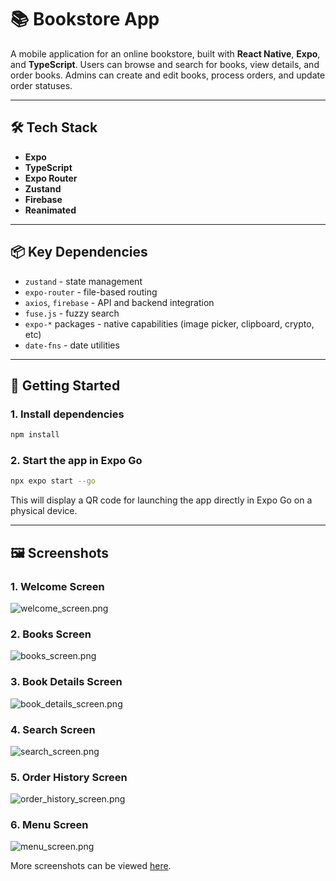 # 📚 Bookstore App

A mobile application for an online bookstore, built with **React Native**, **Expo**, and **TypeScript**. Users can browse and search for books, view details, and order books. Admins can create and edit books, process orders, and update order statuses.

---

## 🛠️ Tech Stack

- **Expo** 
- **TypeScript**  
- **Expo Router**  
- **Zustand**  
- **Firebase**
- **Reanimated**

---

## 📦 Key Dependencies

- `zustand` - state management  
- `expo-router` - file-based routing  
- `axios`, `firebase` - API and backend integration  
- `fuse.js` - fuzzy search  
- `expo-*` packages - native capabilities (image picker, clipboard, crypto, etc)
- `date-fns` - date utilities

---

## 🚀 Getting Started

### 1. Install dependencies

```bash
npm install
```

### 2. Start the app in Expo Go

```bash
npx expo start --go

```

This will display a QR code for launching the app directly in Expo Go on a physical device.

---

## 🖼️ Screenshots

### 1. Welcome Screen

![welcome_screen.png](https://gitlab.com/valerii.azarov/bookstore-react-native/-/raw/development/screenshots/screenshot_1.jpg)

### 2. Books Screen

![books_screen.png](https://gitlab.com/valerii.azarov/bookstore-react-native/-/raw/development/screenshots/screenshot_4.jpg)

### 3. Book Details Screen

![book_details_screen.png](https://gitlab.com/valerii.azarov/bookstore-react-native/-/raw/development/screenshots/screenshot_6.jpg)

### 4. Search Screen

![search_screen.png](https://gitlab.com/valerii.azarov/bookstore-react-native/-/raw/development/screenshots/screenshot_10.jpg)

### 5. Order History Screen

![order_history_screen.png](https://gitlab.com/valerii.azarov/bookstore-react-native/-/raw/development/screenshots/screenshot_12.jpg)

### 6. Menu Screen

![menu_screen.png](https://gitlab.com/valerii.azarov/bookstore-react-native/-/raw/development/screenshots/screenshot_17.jpg)

More screenshots can be viewed [here](https://gitlab.com/valerii.azarov/bookstore-react-native/-/tree/development/screenshots).

